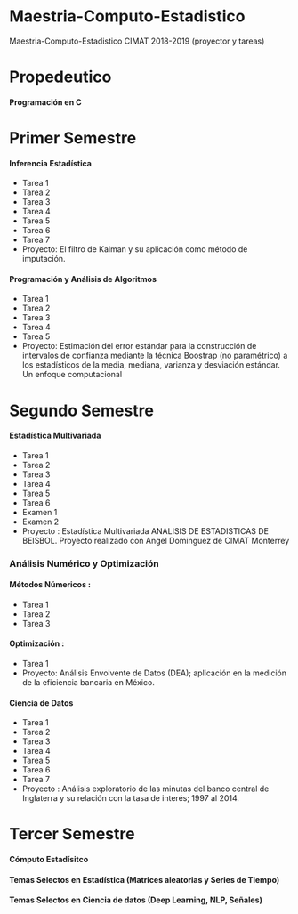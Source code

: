 # Maestria-Computo-Estadistico
Maestria-Computo-Estadistico CIMAT 2018-2019 (proyector y tareas)

# Propedeutico
#### Programación en C


# Primer Semestre
#### Inferencia Estadística 
* Tarea 1
* Tarea 2
* Tarea 3
* Tarea 4
* Tarea 5
* Tarea 6
* Tarea 7
* Proyecto: El filtro de Kalman y su aplicación como método de
imputación.
#### Programación y Análisis de Algoritmos
* Tarea 1
* Tarea 2
* Tarea 3
* Tarea 4
* Tarea 5
* Proyecto: Estimación del error estándar para la construcción de
intervalos de confianza mediante la técnica Boostrap
(no paramétrico) a los estadísticos de la media,
mediana, varianza y desviación estándar. Un enfoque
computacional

# Segundo Semestre
#### Estadística Multivariada
* Tarea 1
* Tarea 2
* Tarea 3
* Tarea 4
* Tarea 5
* Tarea 6
* Examen 1
* Examen 2
* Proyecto : Estadística Multivariada
ANALISIS DE ESTADISTICAS DE BEISBOL. Proyecto realizado con Angel Dominguez de CIMAT Monterrey

### Análisis Numérico y Optimización 
#### Métodos Númericos :
* Tarea 1
* Tarea 2
* Tarea 3
#### Optimización :
* Tarea 1
* Proyecto: Análisis Envolvente de Datos (DEA);
aplicación en la medición de la eficiencia
bancaria en México.
#### Ciencia de Datos
* Tarea 1
* Tarea 2
* Tarea 3
* Tarea 4
* Tarea 5
* Tarea 6
* Tarea 7
* Proyecto : Análisis exploratorio de las minutas del banco
central de Inglaterra y su relación con la tasa
de interés; 1997 al 2014.

# Tercer Semestre

#### Cómputo Estadísitco 

#### Temas Selectos en Estadística (Matrices aleatorias y Series de Tiempo)

#### Temas Selectos en Ciencia de datos (Deep Learning, NLP, Señales)
